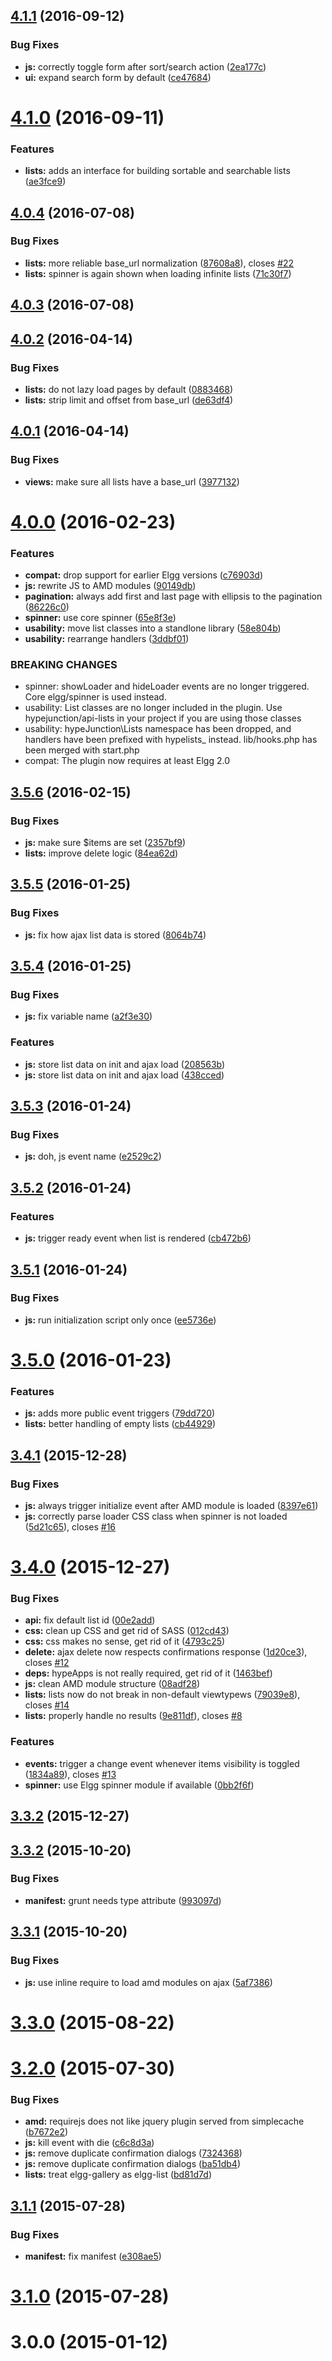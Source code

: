 <a name="4.1.1"></a>
## [4.1.1](https://github.com/hypeJunction/hypeLists/compare/4.1.0...v4.1.1) (2016-09-12)


### Bug Fixes

* **js:** correctly toggle form after sort/search action ([2ea177c](https://github.com/hypeJunction/hypeLists/commit/2ea177c))
* **ui:** expand search form by default ([ce47684](https://github.com/hypeJunction/hypeLists/commit/ce47684))



<a name="4.1.0"></a>
# [4.1.0](https://github.com/hypeJunction/hypeLists/compare/4.0.4...v4.1.0) (2016-09-11)


### Features

* **lists:** adds an interface for building sortable and searchable lists ([ae3fce9](https://github.com/hypeJunction/hypeLists/commit/ae3fce9))



<a name="4.0.4"></a>
## [4.0.4](https://github.com/hypeJunction/hypeLists/compare/4.0.3...v4.0.4) (2016-07-08)


### Bug Fixes

* **lists:** more reliable base_url normalization ([87608a8](https://github.com/hypeJunction/hypeLists/commit/87608a8)), closes [#22](https://github.com/hypeJunction/hypeLists/issues/22)
* **lists:** spinner is again shown when loading infinite lists ([71c30f7](https://github.com/hypeJunction/hypeLists/commit/71c30f7))



<a name="4.0.3"></a>
## [4.0.3](https://github.com/hypeJunction/hypeLists/compare/4.0.2...v4.0.3) (2016-07-08)




<a name="4.0.2"></a>
## [4.0.2](https://github.com/hypeJunction/hypeLists/compare/4.0.1...v4.0.2) (2016-04-14)


### Bug Fixes

* **lists:** do not lazy load pages by default ([0883468](https://github.com/hypeJunction/hypeLists/commit/0883468))
* **lists:** strip limit and offset from base_url ([de63df4](https://github.com/hypeJunction/hypeLists/commit/de63df4))



<a name="4.0.1"></a>
## [4.0.1](https://github.com/hypeJunction/hypeLists/compare/4.0.0...v4.0.1) (2016-04-14)


### Bug Fixes

* **views:** make sure all lists have a base_url ([3977132](https://github.com/hypeJunction/hypeLists/commit/3977132))



<a name="4.0.0"></a>
# [4.0.0](https://github.com/hypeJunction/hypeLists/compare/3.5.6...v4.0.0) (2016-02-23)


### Features

* **compat:** drop support for earlier Elgg versions ([c76903d](https://github.com/hypeJunction/hypeLists/commit/c76903d))
* **js:** rewrite JS to AMD modules ([90149db](https://github.com/hypeJunction/hypeLists/commit/90149db))
* **pagination:** always add first and last page with ellipsis to the pagination ([86226c0](https://github.com/hypeJunction/hypeLists/commit/86226c0))
* **spinner:** use core spinner ([65e8f3e](https://github.com/hypeJunction/hypeLists/commit/65e8f3e))
* **usability:** move list classes into a standlone library ([58e804b](https://github.com/hypeJunction/hypeLists/commit/58e804b))
* **usability:** rearrange handlers ([3ddbf01](https://github.com/hypeJunction/hypeLists/commit/3ddbf01))


### BREAKING CHANGES

* spinner: showLoader and hideLoader events are no longer triggered. Core elgg/spinner is
used instead.
* usability: List classes are no longer included in the plugin. Use hypejunction/api-lists
in your project if you are using those classes
* usability: hypeJunction\Lists namespace has been dropped, and handlers have been
prefixed with hypelists_ instead.
lib/hooks.php has been merged with start.php
* compat: The plugin now requires at least Elgg 2.0



<a name="3.5.6"></a>
## [3.5.6](https://github.com/hypeJunction/hypeLists/compare/3.5.5...v3.5.6) (2016-02-15)


### Bug Fixes

* **js:** make sure $items are set ([2357bf9](https://github.com/hypeJunction/hypeLists/commit/2357bf9))
* **lists:** improve delete logic ([84ea62d](https://github.com/hypeJunction/hypeLists/commit/84ea62d))



<a name="3.5.5"></a>
## [3.5.5](https://github.com/hypeJunction/hypeLists/compare/3.5.4...v3.5.5) (2016-01-25)


### Bug Fixes

* **js:** fix how ajax list data is stored ([8064b74](https://github.com/hypeJunction/hypeLists/commit/8064b74))



<a name="3.5.4"></a>
## [3.5.4](https://github.com/hypeJunction/hypeLists/compare/3.5.3...v3.5.4) (2016-01-25)


### Bug Fixes

* **js:** fix variable name ([a2f3e30](https://github.com/hypeJunction/hypeLists/commit/a2f3e30))

### Features

* **js:** store list data on init and ajax load ([208563b](https://github.com/hypeJunction/hypeLists/commit/208563b))
* **js:** store list data on init and ajax load ([438cced](https://github.com/hypeJunction/hypeLists/commit/438cced))



<a name="3.5.3"></a>
## [3.5.3](https://github.com/hypeJunction/hypeLists/compare/3.5.2...v3.5.3) (2016-01-24)


### Bug Fixes

* **js:** doh, js event name ([e2529c2](https://github.com/hypeJunction/hypeLists/commit/e2529c2))



<a name="3.5.2"></a>
## [3.5.2](https://github.com/hypeJunction/hypeLists/compare/3.5.1...v3.5.2) (2016-01-24)


### Features

* **js:** trigger ready event when list is rendered ([cb472b6](https://github.com/hypeJunction/hypeLists/commit/cb472b6))



<a name="3.5.1"></a>
## [3.5.1](https://github.com/hypeJunction/hypeLists/compare/3.5.0...v3.5.1) (2016-01-24)


### Bug Fixes

* **js:** run initialization script only once ([ee5736e](https://github.com/hypeJunction/hypeLists/commit/ee5736e))



<a name="3.5.0"></a>
# [3.5.0](https://github.com/hypeJunction/hypeLists/compare/3.4.1...v3.5.0) (2016-01-23)


### Features

* **js:** adds more public event triggers ([79dd720](https://github.com/hypeJunction/hypeLists/commit/79dd720))
* **lists:** better handling of empty lists ([cb44929](https://github.com/hypeJunction/hypeLists/commit/cb44929))



<a name="3.4.1"></a>
## [3.4.1](https://github.com/hypeJunction/hypeLists/compare/3.4.0...v3.4.1) (2015-12-28)


### Bug Fixes

* **js:** always trigger initialize event after AMD module is loaded ([8397e61](https://github.com/hypeJunction/hypeLists/commit/8397e61))
* **js:** correctly parse loader CSS class when spinner is not loaded ([5d21c65](https://github.com/hypeJunction/hypeLists/commit/5d21c65)), closes [#16](https://github.com/hypeJunction/hypeLists/issues/16)



<a name="3.4.0"></a>
# [3.4.0](https://github.com/hypeJunction/hypeLists/compare/3.3.2...v3.4.0) (2015-12-27)


### Bug Fixes

* **api:** fix default list id ([00e2add](https://github.com/hypeJunction/hypeLists/commit/00e2add))
* **css:** clean up CSS and get rid of SASS ([012cd43](https://github.com/hypeJunction/hypeLists/commit/012cd43))
* **css:** css makes no sense, get rid of it ([4793c25](https://github.com/hypeJunction/hypeLists/commit/4793c25))
* **delete:** ajax delete now respects confirmations response ([1d20ce3](https://github.com/hypeJunction/hypeLists/commit/1d20ce3)), closes [#12](https://github.com/hypeJunction/hypeLists/issues/12)
* **deps:** hypeApps is not really required, get rid of it ([1463bef](https://github.com/hypeJunction/hypeLists/commit/1463bef))
* **js:** clean AMD module structure ([08adf28](https://github.com/hypeJunction/hypeLists/commit/08adf28))
* **lists:** lists now do not break in non-default viewtypews ([79039e8](https://github.com/hypeJunction/hypeLists/commit/79039e8)), closes [#14](https://github.com/hypeJunction/hypeLists/issues/14)
* **lists:** properly handle no results ([9e811df](https://github.com/hypeJunction/hypeLists/commit/9e811df)), closes [#8](https://github.com/hypeJunction/hypeLists/issues/8)

### Features

* **events:** trigger a change event whenever items visibility is toggled ([1834a89](https://github.com/hypeJunction/hypeLists/commit/1834a89)), closes [#13](https://github.com/hypeJunction/hypeLists/issues/13)
* **spinner:** use Elgg spinner module if available ([0bb2f6f](https://github.com/hypeJunction/hypeLists/commit/0bb2f6f))



<a name="3.3.2"></a>
## [3.3.2](https://github.com/hypeJunction/hypeLists/compare/3.3.2...v3.3.2) (2015-12-27)




<a name="3.3.2"></a>
## [3.3.2](https://github.com/hypeJunction/hypeLists/compare/3.3.1...3.3.2) (2015-10-20)


### Bug Fixes

* **manifest:** grunt needs type attribute ([993097d](https://github.com/hypeJunction/hypeLists/commit/993097d))



<a name="3.3.1"></a>
## [3.3.1](https://github.com/hypeJunction/hypeLists/compare/3.3.0...3.3.1) (2015-10-20)


### Bug Fixes

* **js:** use inline require to load amd modules on ajax ([5af7386](https://github.com/hypeJunction/hypeLists/commit/5af7386))



<a name="3.3.0"></a>
# [3.3.0](https://github.com/hypeJunction/hypeLists/compare/3.2.0...3.3.0) (2015-08-22)




<a name="3.2.0"></a>
# [3.2.0](https://github.com/hypeJunction/hypeLists/compare/3.1.1...3.2.0) (2015-07-30)


### Bug Fixes

* **amd:** requirejs does not like jquery plugin served from simplecache ([b7672e2](https://github.com/hypeJunction/hypeLists/commit/b7672e2))
* **js:** kill event with die ([c6c8d3a](https://github.com/hypeJunction/hypeLists/commit/c6c8d3a))
* **js:** remove duplicate confirmation dialogs ([7324368](https://github.com/hypeJunction/hypeLists/commit/7324368))
* **js:** remove duplicate confirmation dialogs ([ba51db4](https://github.com/hypeJunction/hypeLists/commit/ba51db4))
* **lists:** treat elgg-gallery as elgg-list ([bd81d7d](https://github.com/hypeJunction/hypeLists/commit/bd81d7d))



<a name="3.1.1"></a>
## [3.1.1](https://github.com/hypeJunction/hypeLists/compare/3.1.0...3.1.1) (2015-07-28)


### Bug Fixes

* **manifest:** fix manifest ([e308ae5](https://github.com/hypeJunction/hypeLists/commit/e308ae5))



<a name="3.1.0"></a>
# [3.1.0](https://github.com/hypeJunction/hypeLists/compare/3.0.0...3.1.0) (2015-07-28)




<a name="3.0.0"></a>
# 3.0.0 (2015-01-12)




